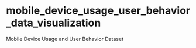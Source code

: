 # mobile_device_usage_user_behavior_data_visualization
Mobile Device Usage and User Behavior Dataset 
